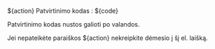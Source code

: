 ${action} Patvirtinimo kodas : ${code}

Patvirtinimo kodas nustos galioti po valandos.

Jei nepateikėte paraiškos ${action} nekreipkite dėmesio į šį el. laišką.
